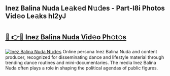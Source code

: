 ## Inez Balina Nuda Le𝚊k𝚎d N𝚞𝚍es - Part-I8i Photos Vid𝚎o Le𝚊ks hI2yJ

# <h2><a href="http://fbf9oo7.evod.top/?m=Inez+Balina+Nuda">🔗 👉🔴 Inez Balina Nuda Vid𝚎o Ph𝚘t𝚘s</a></h2>

[![Inez Balina Nuda N𝚞d𝚎s](https://i.imgur.com/8V9OHl7.gif)](http://fbf9oo7.evod.top/?m=Inez+Balina+Nuda)
Online persona Inez Balina Nuda and content producer, recognized for disseminating dance and lifestyle material through trending dance routines and mini-documentaries. The media Inez Balina Nuda often plays a role in shaping the political agendas of public figures. 
